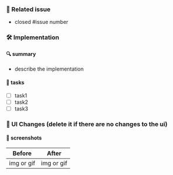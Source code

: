 ### 🎯 Related issue

- closed #issue number

### 🛠 Implementation

#### 🔍️ summary

- describe the implementation

#### 📌 tasks 

- [ ] task1
- [ ] task2
- [ ] task3

### 🎨 UI Changes (delete it if there are no changes to the ui)

#### 📸 screenshots

| Before | After |
| --- | --- |
| img or gif | img or gif |
